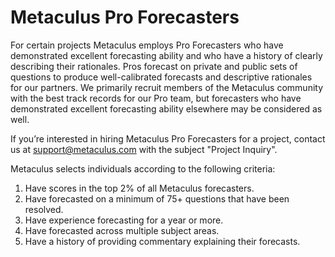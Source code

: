 ---
---

# Metaculus Pro Forecasters

For certain projects Metaculus employs Pro Forecasters who have demonstrated excellent forecasting ability and who have a history of clearly describing their rationales. Pros forecast on private and public sets of questions to produce well-calibrated forecasts and descriptive rationales for our partners. We primarily recruit members of the Metaculus community with the best track records for our Pro team, but forecasters who have demonstrated excellent forecasting ability elsewhere may be considered as well.

If you’re interested in hiring Metaculus Pro Forecasters for a project, contact us at [support@metaculus.com](mailto:support@metaculus.com) with the subject "Project Inquiry".

Metaculus selects individuals according to the following criteria:

1. Have scores in the top 2% of all Metaculus forecasters.
2. Have forecasted on a minimum of 75+ questions that have been resolved.
3. Have experience forecasting for a year or more.
4. Have forecasted across multiple subject areas.
5. Have a history of providing commentary explaining their forecasts.